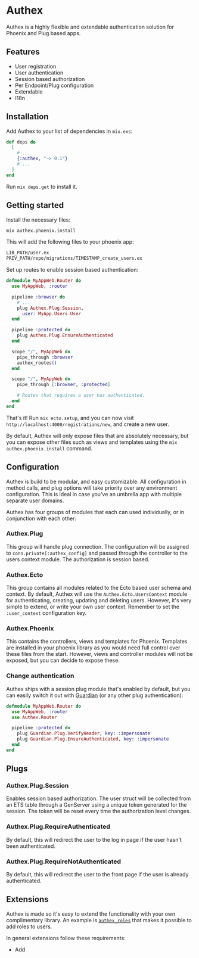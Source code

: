 # Authex

Authex is a highly flexible and extendable authentication solution for Phoenix and Plug based apps.

## Features

* User registration
* User authentication
* Session based authorization
* Per Endpoint/Plug configuration
* Extendable
* I18n

## Installation

Add Authex to your list of dependencies in `mix.exs`:

```elixir
def deps do
  [
    # ...
    {:authex, "~> 0.1"}
    # ...
  ]
end
```

Run `mix deps.get` to install it.

## Getting started

Install the necessary files:

```bash
mix authex.phoenix.install
```

This will add the following files to your phoenix app:

```bash
LIB_PATH/user.ex
PRIV_PATH/repo/migrations/TIMESTAMP_create_users.ex
```

Set up routes to enable session based authentication:

```elixir
defmodule MyAppWeb.Router do
  use MyAppWeb, :router

  pipeline :browser do
    # ...
    plug Authex.Plug.Session,
      user: MyApp.Users.User
  end

  pipeline :protected do
    plug Authex.Plug.EnsureAuthenticated
  end

  scope "/", MyAppWeb do
    pipe_through :browser
    authex_routes()
  end

  scope "/", MyAppWeb do
    pipe_through [:browser, :protected]

    # Routes that requires a user has authenticated.
  end
end
```

That's it! Run `mix ecto.setup`, and you can now visit `http://localhost:4000/registrations/new`, and create a new user.

By default, Authex will only expose files that are absolutely necessary, but you can expose other files such as views and templates using the `mix authex.phoenix.install` command.

## Configuration

Authex is build to be modular, and easy customizable. All configuration in method calls, and plug options will take priority over any environment configuration. This is ideal in case you've an umbrella app with multiple separate user domains.

Authex has four groups of modules that each can used individually, or in conjunction with each other:

### Authex.Plug

This group will handle plug connection. The configuration will be assigned to `conn.private[:authex_config]` and passed through the controller to the users context module. The authorization is session based.

### Authex.Ecto

This group contains all modules related to the Ecto based user schema and context. By default, Authex will use the `Authex.Ecto.UsersContext` module for authenticating, creating, updating and deleting users. However, it's very simple to extend, or write your own user context. Remember to set the `:user_context` configuration key.

### Authex.Phoenix

This contains the controllers, views and templates for Phoenix. Templates are installed in your phoenix library as you would need full control over these files from the start. However, views and controller modules will not be exposed, but you can decide to expose these.

### Change authentication

Authex ships with a session plug module that's enabled by default, but you can easily switch it out with [Guardian](https://github.com/ueberauth/guardian) (or any other plug authentication):

```elixir
defmodule MyAppWeb.Router do
  use MyAppWeb, :router
  use Authex.Router

  pipeline :protected do
    plug Guardian.Plug.VerifyHeader, key: :impersonate
    plug Guardian.Plug.EnsureAuthenticated, key: :impersonate
  end
end
```

## Plugs

### Authex.Plug.Session

Enables session based authorization. The user struct will be collected from an ETS table through a GenServer using a unique token generated for the session. The token will be reset every time the authorization level changes.

### Authex.Plug.RequireAuthenticated

By default, this will redirect the user to the log in page if the user hasn't been authenticated.

### Authex.Plug.RequireNotAuthenticated

By default, this will redirect the user to the front page if the user is already authenticated.


## Extensions

Authex is made so it's easy to extend the functionality with your own complimentary library. An example is [`authex_roles`]() that makes it possible to add roles to users.

In general extensions follow these requirements:

* Add